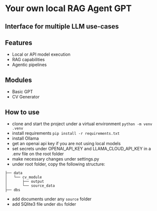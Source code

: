 # Your own local RAG Agent GPT
## Interface for multiple LLM use-cases

## Features
- Local or API model execution
- RAG capabilities
- Agentic pipelines

## Modules
- Basic GPT
- CV Generator

## How to use
- clone and start the project under a virtual environment `python -m venv .venv`
- install requirements `pip install -r requirements.txt`
- install Ollama
- get an openai api key if you are not using local models
- set secrets under OPENAI_API_KEY and LLAMA_CLOUD_API_KEY in a .env file on the root folder
- make necessary changes under settings.py
- under root folder, copy the following structure:
```
├── data
│   └── cv_module
│       ├── output
│       └── source_data
├── dbs
```
- add documents under any `source` folder
- add SQlite3 file under `dbs` folder





